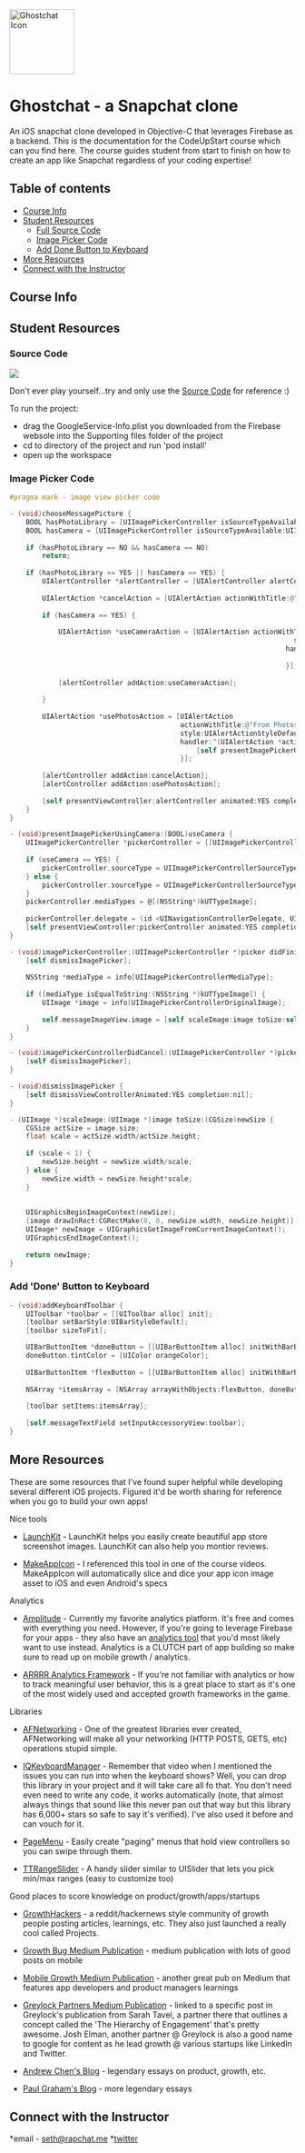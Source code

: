 <a href="https://codeupstart.com">
    <img src="https://s32.postimg.org/gzi5dekhh/ghost_chat_icon_web.png" alt="Ghostchat Icon" title="Ghost" align="center" height="114" width="114"/>
</a>

# Ghostchat - a Snapchat clone

An iOS snapchat clone developed in Objective-C that leverages Firebase as a backend. This is the documentation for the CodeUpStart course which can you find here. The course guides student from start to finish on how to create an app like Snapchat regardless of your coding expertise! 

## Table of contents

- [Course Info](#course-info)
- [Student Resources](#student-resources)
    - [Full Source Code](#source-code) 
    - [Image Picker Code](#image-picker-code) 
    - [Add Done Button to Keyboard](#add-done-button-to-keyboard)
- [More Resources](#awesome-resources)
- [Connect with the Instructor](#connect-with-the-instructor)

## Course Info

## Student Resources

### Source Code

<a href="https://codeupstart.com">
    <img src="https://s31.postimg.org/rhemsn6iz/Screen_Shot_2016_07_12_at_12_44_37_AM.png"/>
</a>

Don't ever play yourself...try and only use the [Source Code](https://google.com) for reference :) 

To run the project:
* drag the GoogleService-Info.plist you downloaded from the Firebase websole into the Supporting files folder of the project
* cd to directory of the project and run 'pod install'
* open up the workspace

### Image Picker Code
```objective-c
#pragma mark - image view picker code

- (void)chooseMessagePicture {
	BOOL hasPhotoLibrary = [UIImagePickerController isSourceTypeAvailable:UIImagePickerControllerSourceTypePhotoLibrary];
	BOOL hasCamera = [UIImagePickerController isSourceTypeAvailable:UIImagePickerControllerSourceTypeCamera];
	
	if (hasPhotoLibrary == NO && hasCamera == NO)
		return;
	
	if (hasPhotoLibrary == YES || hasCamera == YES) {
		UIAlertController *alertController = [UIAlertController alertControllerWithTitle:@"Choose Picture" message:nil preferredStyle:UIAlertControllerStyleActionSheet];
		
		UIAlertAction *cancelAction = [UIAlertAction actionWithTitle:@"Cancel" style:UIAlertActionStyleCancel handler:nil];
		
		if (hasCamera == YES) {
			
			UIAlertAction *useCameraAction = [UIAlertAction actionWithTitle:@"From Camera"
																	  style:UIAlertActionStyleDefault
																	handler:^(UIAlertAction *action) {
																		[self presentImagePickerUsingCamera:YES];
																	}];
			
			[alertController addAction:useCameraAction];
			
		}
		
		UIAlertAction *usePhotosAction = [UIAlertAction
										  actionWithTitle:@"From Photos"
										  style:UIAlertActionStyleDefault
										  handler:^(UIAlertAction *action) {
											  [self presentImagePickerUsingCamera:NO];
										  }];
		
		[alertController addAction:cancelAction];
		[alertController addAction:usePhotosAction];
		
		[self presentViewController:alertController animated:YES completion:nil];
	}
}

- (void)presentImagePickerUsingCamera:(BOOL)useCamera {
	UIImagePickerController *pickerController = [[UIImagePickerController alloc] init];
	
	if (useCamera == YES) {
		pickerController.sourceType = UIImagePickerControllerSourceTypeCamera;
	} else {
		pickerController.sourceType = UIImagePickerControllerSourceTypePhotoLibrary;
	}
	pickerController.mediaTypes = @[(NSString*)kUTTypeImage];
	
	pickerController.delegate = (id <UINavigationControllerDelegate, UIImagePickerControllerDelegate>)self;
	[self presentViewController:pickerController animated:YES completion:nil];
}

- (void)imagePickerController:(UIImagePickerController *)picker didFinishPickingMediaWithInfo:(NSDictionary *)info {
	[self dismissImagePicker];
	
	NSString *mediaType = info[UIImagePickerControllerMediaType];
	
	if ([mediaType isEqualToString:(NSString *)kUTTypeImage]) {
		UIImage *image = info[UIImagePickerControllerOriginalImage];
		
		self.messageImageView.image = [self scaleImage:image toSize:self.messageImageView.frame.size];
	}
}

- (void)imagePickerControllerDidCancel:(UIImagePickerController *)picker {
	[self dismissImagePicker];
}

- (void)dismissImagePicker {
	[self dismissViewControllerAnimated:YES completion:nil];
}

- (UIImage *)scaleImage:(UIImage *)image toSize:(CGSize)newSize {
	CGSize actSize = image.size;
	float scale = actSize.width/actSize.height;
	
	if (scale < 1) {
		newSize.height = newSize.width/scale;
	} else {
		newSize.width = newSize.height*scale;
	}
	
	
	UIGraphicsBeginImageContext(newSize);
	[image drawInRect:CGRectMake(0, 0, newSize.width, newSize.height)];
	UIImage* newImage = UIGraphicsGetImageFromCurrentImageContext();
	UIGraphicsEndImageContext();
	
	return newImage;
}
```

### Add 'Done' Button to Keyboard
```objective-c
- (void)addKeyboardToolbar {
	UIToolbar *toolbar = [[UIToolbar alloc] init];
	[toolbar setBarStyle:UIBarStyleDefault];
	[toolbar sizeToFit];

	UIBarButtonItem *doneButton = [[UIBarButtonItem alloc] initWithBarButtonSystemItem:UIBarButtonSystemItemDone target:self action:@selector(resignKeyboard)];
	doneButton.tintColor = [UIColor orangeColor];
	
	UIBarButtonItem *flexButton = [[UIBarButtonItem alloc] initWithBarButtonSystemItem:UIBarButtonSystemItemFlexibleSpace target:self action:nil];
	
	NSArray *itemsArray = [NSArray arrayWithObjects:flexButton, doneButton, nil];
	
	[toolbar setItems:itemsArray];
	
	[self.messageTextField setInputAccessoryView:toolbar];
}
```

## More Resources 

These are some resources that I've found super helpful while developing several different iOS projects. Figured it'd be worth sharing for reference when you go to build your own apps!

Nice tools

* [LaunchKit](https://launchkit.io/screenshots/) - LaunchKit helps you easily create beautiful app store screenshot images. LaunchKit can also help you montior reviews.

* [MakeAppIcon](https://makeappicon.com/) - I referenced this tool in one of the course videos. MakeAppIcon will automatically slice and dice your app icon image asset to iOS and even Android's specs

Analytics

* [Amplitude](https://amplitude.com/settings/) - Currently my favorite analytics platform. It's free and comes with everything you need. However, if you're going to leverage Firebase for your apps - they also have an [analytics tool](https://firebase.google.com/docs/analytics/) that you'd most likely want to use instead. Analytics is a CLUTCH part of app building so make sure to read up on mobile growth / analytics. 

* [ARRRR Analytics Framework](http://www.slideshare.net/dmc500hats/startup-metrics-for-pirates-long-version) - If you're not familiar with analytics or how to track meaningful user behavior, this is a great place to start as it's one of the most widely used and accepted growth frameworks in the game. 

Libraries 

* [AFNetworking](https://github.com/AFNetworking/AFNetworking) - One of the greatest libraries ever created, AFNetworking will make all your networking (HTTP POSTS, GETS, etc) operations stupid simple.

* [IQKeyboardManager](https://github.com/hackiftekhar/IQKeyboardManager) - Remember that video when I mentioned the issues you can run into when the keyboard shows? Well, you can drop this library in your project and it will take care all fo that. You don't need even need to write any code, it works automatically (note, that almost always things that sound like this never pan out that way but this library has 6,000+ stars so safe to say it's verified). I've also used it before and can vouch for it. 

* [PageMenu](https://github.com/HighBay/PageMenu) - Easily create "paging" menus that hold view controllers so you can swipe through them.

* [TTRangeSlider](https://github.com/TomThorpe/TTRangeSlider) - A handy slider similar to UISlider that lets you pick min/max ranges (easy to customize too)

Good places to score knowledge on product/growth/apps/startups

* [GrowthHackers](https://growthhackers.com/) - a reddit/hackernews style community of growth people posting articles, learnings, etc. They also just launched a really cool called Projects. 

* [Growth Bug Medium Publication](https://growthbug.com/?source=search_collection) - medium publication with lots of good posts on mobile

* [Mobile Growth Medium Publication](https://medium.com/mobile-growth) - another great pub on Medium that features app developers and product managers learnings

* [Greylock Partners Medium Publication](https://news.greylock.com/the-hierarchy-of-engagement-5803bf4e6cfa#.7tc7riuxh) - linked to a specific post in Greylock's publication from Sarah Tavel, a partner there that outlines a concept called the 'The Hierarchy of Engagement' that's pretty awesome. Josh Elman, another partner @ Greylock is also a good name to google for content as he lead growth @ various startups like LinkedIn and Twitter.

* [Andrew Chen's Blog](http://andrewchen.co/) - legendary essays on product, growth, etc. 

* [Paul Graham's Blog](http://paulgraham.com/) - more legendary essays

## Connect with the Instructor
*email - seth@rapchat.me
*[twitter](https://twitter.com/@sethmills21)